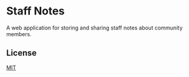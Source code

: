 # Staff Notes

A web application for storing and sharing staff notes about community members.

## License

[MIT](LICENSE.md)
